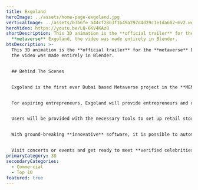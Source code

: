 ```yaml
---
title: Exgoland
heroImage: ../assets/home-page-exgoland.jpg
verticalImage: ../assets/b3b6fe_a44cf28b3f1b49a297d4d29c1e1da602~mv2.webp
heroVideo: https://youtu.be/LQ-6KV4KAz8
shortDescription: This 3D animation is the **official trailer** for the
  **metaverse** Exgoland, the video was made entirely in Blender.
btsDescription: >-
  This 3D animation is the **official trailer** for the **metaverse** Exgoland,
  the video was made entirely in Blender.


  ## Behind The Scenes


  Exgoland is the first ever Dubai based Metaverse project in the **MENA region**, built on **Solana**.


  For aspiring entrepreneurs, Exgoland will provide entrepreneurs and users with a **universe** of opportunities to build, own and operate businesses.


  Users will be provided with the necessary tools to set up retail stores, host music concerts and many events, display their arts, engage with fun social activities, and an infinite list of opportunities and features that we have in store. **Stay tuned for more!!**”


  With ground-breaking **innovative** software, it is possible to automatically create your own **avatar** from a selfie to walk around Exgoland with.


  Visit concerts or events and get ready to meet **verified celebrities** in a virtual world.
primaryCategory: 3D
secondaryCategories:
  - Commercial
  - Top 10
featured: true
---
```

